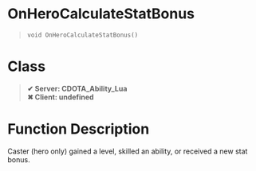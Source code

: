 # OnHeroCalculateStatBonus
> `void OnHeroCalculateStatBonus()`
# Class
> __✔ Server: CDOTA_Ability_Lua__  
> __✖ Client: undefined__  
# Function Description
Caster (hero only) gained a level, skilled an ability, or received a new stat bonus.
